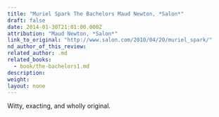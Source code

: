 ```yaml
---
title: "Muriel Spark The Bachelors Maud Newton, *Salon*"
draft: false
date: 2014-01-30T21:01:00.000Z
attribution: "Maud Newton, *Salon*"
link_to_original: "http://www.salon.com/2010/04/20/muriel_spark/"
nd_author_of_this_review:
related_author: .md
related_books:
  - book/the-bachelors1.md
description:
weight:
layout: none
---
```

Witty, exacting, and wholly original.

